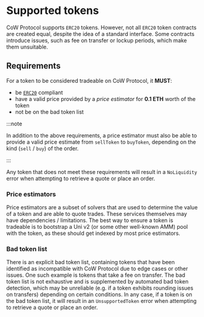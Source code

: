 # Supported tokens

CoW Protocol supports `ERC20` tokens. However, not all `ERC20` token contracts are created equal, despite the idea of a standard interface. Some contracts introduce issues, such as fee on transfer or lockup periods, which make them unsuitable.

## Requirements

For a token to be considered tradeable on CoW Protocol, it **MUST**:

- be [`ERC20`](https://eips.ethereum.org/EIPS/eip-20) compliant
- have a valid price provided by a _price estimator_ for **0.1 ETH** worth of the token
- not be on the bad token list

:::note

In addition to the above requirements, a price estimator must also be able to provide a valid price estimate from `sellToken` to `buyToken`, depending on the kind (`sell` / `buy`) of the order.

:::

Any token that does not meet these requirements will result in a `NoLiquidity` error when attempting to retrieve a quote or place an order.

### Price estimators

Price estimators are a subset of solvers that are used to determine the value of a token and are able to quote trades. 
These services themselves may have dependencies / limitations. 
The best way to ensure a token is tradeable is to bootstrap a Uni v2 (or some other well-known AMM) pool with the token, as these should get indexed by most price estimators.

### Bad token list

There is an explicit bad token list, containing tokens that have been identified as incompatible with CoW Protocol due to edge cases or other issues.
One such example is tokens that take a fee on transfer.
The bad token list is not exhaustive and is supplemented by automated bad token detection, which may be unreliable (e.g. if a token exhibits rounding issues on transfers) depending on certain conditions.
In any case, if a token is on the bad token list, it will result in an `UnsupportedToken` error when attempting to retrieve a quote or place an order.
